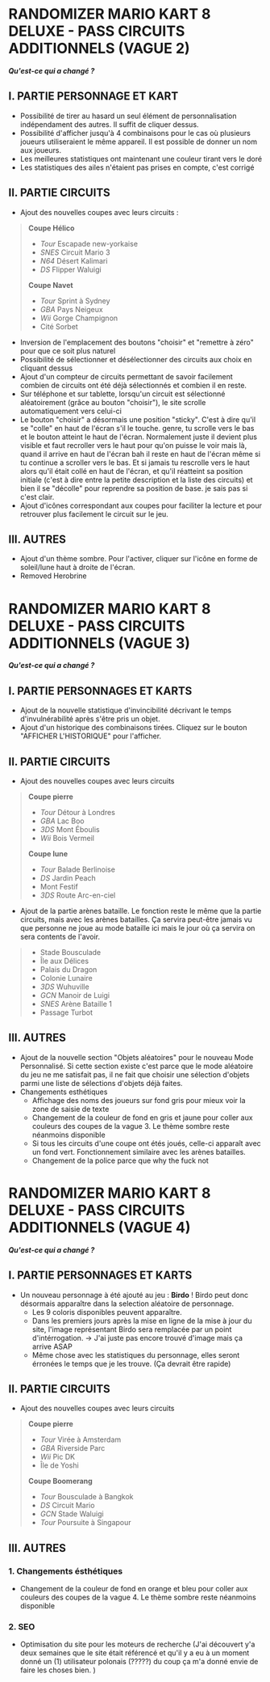 # RANDOMIZER MARIO KART 8 DELUXE - PASS CIRCUITS ADDITIONNELS (VAGUE 2)
***Qu'est-ce qui a changé ?***

## I. PARTIE PERSONNAGE ET KART

- Possibilité de tirer au hasard un seul élément de personnalisation indépendament des autres. Il suffit de cliquer dessus.
- Possibilité d'afficher jusqu'à 4 combinaisons pour le cas où plusieurs joueurs utiliseraient le même appareil. Il est possible de donner un nom aux joueurs.
- Les meilleures statistiques ont maintenant une couleur tirant vers le doré
- Les statistiques des ailes n'étaient pas prises en compte, c'est corrigé

## II. PARTIE CIRCUITS

- Ajout des nouvelles coupes avec leurs circuits :

> **Coupe Hélico**
> - *Tour* Escapade new-yorkaise
> - *SNES* Circuit Mario 3
> - *N64* Désert Kalimari
> - *DS* Flipper Waluigi
>
> **Coupe Navet**
> - *Tour* Sprint à Sydney
> - *GBA* Pays Neigeux
> - *Wii* Gorge Champignon
> - Cité Sorbet
  
- Inversion de l'emplacement des boutons "choisir" et "remettre à zéro" pour que ce soit plus naturel
- Possibilité de sélectionner et désélectionner des circuits aux choix en cliquant dessus
- Ajout d'un compteur de circuits permettant de savoir facilement combien de circuits ont été déjà sélectionnés et combien il en reste.
- Sur téléphone et sur tablette, lorsqu'un circuit est sélectionné aléatoirement (grâce au bouton "choisir"), le site scrolle automatiquement vers celui-ci
- Le bouton "choisir" a désormais une position "sticky". C'est à dire qu'il se "colle" en haut de l'écran s'il le touche. genre, tu scrolle vers le bas et le bouton atteint le haut de l'écran. Normalement juste il devient plus visible et faut recroller vers le haut pour qu'on puisse le voir mais là, quand il arrive en haut de l'écran bah il reste en haut de l'écran même si tu continue a scroller vers le bas. Et si jamais tu rescrolle vers le haut alors qu'il était collé en haut de l'écran, et qu'il réatteint sa position initiale (c'est à dire entre la petite description et la liste des circuits) et bien il se "décolle" pour reprendre sa position de base. je sais pas si c'est clair. 
- Ajout d'icônes correspondant aux coupes pour faciliter la lecture et pour retrouver plus facilement le circuit sur le jeu.

## III. AUTRES

- Ajout d'un thème sombre. Pour l'activer, cliquer sur l'icône en forme de soleil/lune haut à droite de l'écran.
- Removed Herobrine

# RANDOMIZER MARIO KART 8 DELUXE - PASS CIRCUITS ADDITIONNELS (VAGUE 3)
***Qu'est-ce qui a changé ?***

## I. PARTIE PERSONNAGES ET KARTS

- Ajout de la nouvelle statistique d'invincibilité décrivant le temps d'invulnérabilité après s'être pris un objet. 
- Ajout d'un historique des combinaisons tirées. Cliquez sur le bouton "AFFICHER L'HISTORIQUE" pour l'afficher. 

## II. PARTIE CIRCUITS

- Ajout des nouvelles coupes avec leurs circuits

> **Coupe pierre**
> - *Tour* Détour à Londres
> - *GBA* Lac Boo
> - *3DS* Mont Éboulis
> - *Wii* Bois Vermeil
> 
> **Coupe lune**
> - *Tour* Balade Berlinoise
> - *DS* Jardin Peach
> - Mont Festif
> - *3DS* Route Arc-en-ciel

- Ajout de la partie arènes bataille. Le fonction reste le même que la partie circuits, mais avec les arènes batailles. Ça servira peut-être jamais vu que personne ne joue au mode bataille ici mais le jour où ça servira on sera contents de l'avoir.

> - Stade Bousculade
> - Île aux Délices
> - Palais du Dragon
> - Colonie Lunaire
> - *3DS* Wuhuville
> - *GCN* Manoir de Luigi
> - *SNES* Arène Bataille 1
> - Passage Turbot

## III. AUTRES

- Ajout de la nouvelle section "Objets aléatoires" pour le nouveau Mode Personnalisé. Si cette section existe c'est parce que le mode aléatoire du jeu ne me satisfait pas, il ne fait que choisir une sélection d'objets parmi une liste de sélections d'objets déjà faites. 
- Changements esthétiques
  - Affichage des noms des joueurs sur fond gris pour mieux voir la zone de saisie de texte
  - Changement de la couleur de fond en gris et jaune pour coller aux couleurs des coupes de la vague 3. Le thème sombre reste néanmoins disponible
  - Si tous les circuits d'une coupe ont étés joués, celle-ci apparaît avec un fond vert. Fonctionnement similaire avec les arènes batailles.
  - Changement de la police parce que why the fuck not

# RANDOMIZER MARIO KART 8 DELUXE - PASS CIRCUITS ADDITIONNELS (VAGUE 4)
***Qu'est-ce qui a changé ?***

## I. PARTIE PERSONNAGES ET KARTS

- Un nouveau personnage à été ajouté au jeu : **Birdo** ! Birdo peut donc désormais apparaître dans la selection aléatoire de personnage. 
    - Les 9 coloris disponibles peuvent apparaître.
    - Dans les premiers jours après la mise en ligne de la mise à jour du site, l'image représentant Birdo sera remplacée par un point d'intérrogation. → J'ai juste pas encore trouvé d'image mais ça arrive ASAP
    - Même chose avec les statistiques du personnage, elles seront érronées le temps que je les trouve. (Ça devrait être rapide) 

## II. PARTIE CIRCUITS

- Ajout des nouvelles coupes avec leurs circuits
> **Coupe pierre**
> - *Tour* Virée à Amsterdam
> - *GBA* Riverside Parc
> - *Wii* Pic DK
> - Île de Yoshi
> 
> **Coupe Boomerang**
> - *Tour* Bousculade à Bangkok
> - *DS* Circuit Mario
> - *GCN* Stade Waluigi
> - *Tour* Poursuite à Singapour

## III. AUTRES

### 1. Changements ésthétiques

- Changement de la couleur de fond en orange et bleu pour coller aux couleurs des coupes de la vague 4. Le thème sombre reste néanmoins disponible

### 2. SEO

- Optimisation du site pour les moteurs de recherche (J'ai découvert y'a deux semaines que le site était référencé et qu'il y a eu à un moment donné un (1) utilisateur polonais (?????) du coup ça m'a donné envie de faire les choses bien. )
